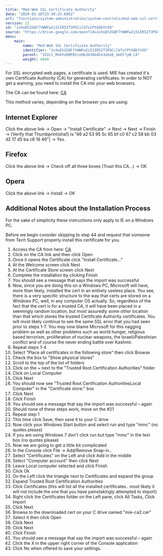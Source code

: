 ```yaml
---
title: "Med-Web SSL Certificate Authority"
date: "2020-03-16T23:30:25.696Z"
url: "functions/system-administration/system-controls/med-web-ssl-certificate-authority.html"
version: 22
id: "1vXuEhZGQF7tWWFw2i51IR52T3PGCilU7sCPtGQbfn58"
source: "https://drive.google.com/open?id=1vXuEhZGQF7tWWFw2i51IR52T3PGCilU7sCPtGQbfn58"
menu:
    main:
        name: "Med-Web SSL Certificate Authority"
        identifier: "1vXuEhZGQF7tWWFw2i51IR52T3PGCilU7sCPtGQbfn58"
        parent: "1V2Lt_MnbYoDNFBtcoH6JHJKm4he3obo6_GmOlfyW-L8"
        weight: 4660
---
```

For SSL encrypted web pages, a certificate is used. MIE has created it's own Certificate Authority (CA) for generating certificates. In order to NOT get a warning, you need to install the CA into your web browsers.

The CA can be found here: [CA](http://www.mieweb.com/mie-ca2.crt)

This method varies, depending on the browser you are using:

## Internet Explorer

Click the above link -> Open -> "Install Certificate" -> Next -> Next -> Finish -> [Verify that Thumbprint(sha1) is "46 a2 53 95 5c 65 bf c0 67 c2 58 bb 03 d2 17 d5 ba c6 16 46"] -> Yes.



## Firefox

Click the above link -> Check off all three boxes (Trust this CA...) -> OK



## Opera

Click the above link -> Install -> OK



## Additional Notes about the Installation Process

For the sake of simplicity these instructions only apply to IE on a Windows PC.

Before we begin consider skipping to step 44 and request that someone from Tech Support properly install this certificate for you.

1. Access the CA from here: [CA](http://www.mieweb.com/mie-ca2.crt)
2. Click on the CA link and then click Open
3. Once it opens the Certificate click "Install Certificate…"
4. At the Welcome screen click Next
5. At the Certificate Store screen click Next
6. Complete the installation by clicking Finish
7. You should see a message that says the import was successful
8. Now, since you are doing this on a Windows PC, Microsoft will have, more than likely, installed the cert in an entirely useless place. You see, there is a very specific structure to the way that certs are stored on a Windows PC, well, in any computer OS actually. So, regardless of the fact that the cert is for a trusted CA, it will have been placed in a seemingly random location, but most assuredly some other location than that which stores the trusted Certificate Authority certificates. You will most likely continue to see the same SSL error that you had seen prior to steps 1-7. You may now blame Microsoft for this nagging problem as well as other problems such as world hunger, religious based terrorism, proliferation of nuclear weapons, the Israeli/Palestinian conflict and of course the never ending battle over Kashmir.
9. Repeat steps 1-4
10. Select "Place all certificates in the following store" then click Browse
11. Check the box to "Show physical stores"
12. Scroll to the top of the list of folders
13. Click on the + next to the "Trusted Root Certification Authorities" folder
14. Click on Local Computer
15. Click Next
16. You should now see "Trusted Root Certification AuthoritiesLocal Computer" in the "Certificate store:" box
17. Click Next
18. Click Finish
19. You should see a message that say the import was successful – again
20. Should none of these steps work, move on the #21
21. Repeat step 1
22. This time click Save, then save it to your C drive
23. Now click your Windows Start button and select run and type "mmc" (no quotes please)
24. If you are using Windows 7 don't click run but type "mmc" in the text box (no quotes please)
25. Now we are going to get a little bit complicated
26. In the Console click File -> Add/Remove Snap-in..
27. Select "Certificates" on the Left and click Add in the middle
28. Select "Computer account" then click Next
29. Leave Local computer selected and click Finish
30. Click Ok
31. On the Left click the triangle next to Certificates and expand the group
32. Expand Trusted Root Certification Authorities
33. Click Certificates (this will list all the installed certificates.. most likely it will not include the one that you have painstakingly attempted to import)
34. Right click the Certificates folder on the Left pane, click All Tasks, Click Import
35. Click Next
36. Browse to the downloaded cert on your C drive named "mie-ca2.cer"
37. Select it then click Open
38. Click Next
39. Click Next
40. Click Finish
41. You should see a message that say the import was successful – again
42. Click the X in the upper right corner of the Console application
43. Click No when offered to save your settings.
